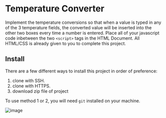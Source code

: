# Temperature Converter
Implement the temperature conversions so that when a value is typed in any of the 3 temperature fields, the converted value will be inserted into the other two boxes every time a number is entered. Place all of your javascript code inbetween the two `<script>` tags in the HTML Document. All HTML/CSS is already given to you to complete this project. 

## Install
There are a few different ways to install this project in order of preference:
1. clone with SSH. 
2. clone with HTTPS.
3. download zip file of project

To use method 1 or 2, you will need `git` installed on your machine.

![image](https://user-images.githubusercontent.com/7840285/57634652-fa69e700-7562-11e9-967f-5af13e8ea0d2.png)
